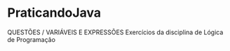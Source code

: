 #  PraticandoJava
QUESTÕES / VARIÁVEIS E
EXPRESSÕES
Exercícios da disciplina  de
Lógica de Programação
